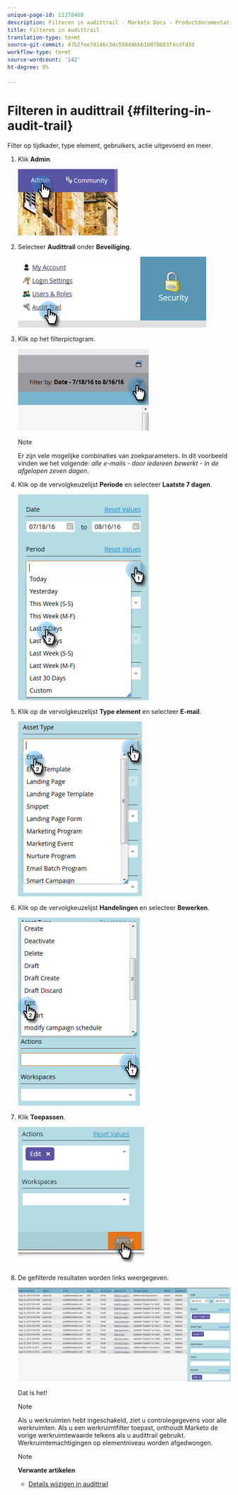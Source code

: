 ```yaml
---
unique-page-id: 11378468
description: Filteren in audittrail - Marketo Docs - Productdocumentatie
title: Filteren in audittrail
translation-type: tm+mt
source-git-commit: 47b2fee7d146c3dc558d4bbb10070683f4cdfd3d
workflow-type: tm+mt
source-wordcount: '142'
ht-degree: 0%

---
```



# Filteren in audittrail {#filtering-in-audit-trail}

Filter op tijdkader, type element, gebruikers, actie uitgevoerd en meer.

1. Klik **Admin**.

   ![](assets/one-1.png)

1. Selecteer **Audittrail** onder **Beveiliging**.

   ![](assets/two-1.png)

1. Klik op het filterpictogram.

   ![](assets/three.png)

   >[!NOTE]
   >
   >Er zijn vele mogelijke combinaties van zoekparameters. In dit voorbeeld vinden we het volgende: *alle e-mails - door iedereen bewerkt - in de afgelopen zeven dagen*.

1. Klik op de vervolgkeuzelijst **Periode** en selecteer **Laatste 7 dagen**.

   ![](assets/four.png)

1. Klik op de vervolgkeuzelijst **Type element** en selecteer **E-mail**.

   ![](assets/five.png)

1. Klik op de vervolgkeuzelijst **Handelingen** en selecteer **Bewerken**.

   ![](assets/six.png)

1. Klik **Toepassen**.

   ![](assets/seven.png)

1. De gefilterde resultaten worden links weergegeven.

   ![](assets/eight.png)

   Dat is het!

   >[!NOTE]
   >
   >Als u werkruimten hebt ingeschakeld, ziet u controlegegevens voor alle werkruimten. Als u een werkruimtfilter toepast, onthoudt Marketo de vorige werkruimtewaarde telkens als u audittrail gebruikt. Werkruimtemachtigingen op elementniveau worden afgedwongen.

   >[!NOTE]
   >
   >**Verwante artikelen**
   >
   >    
   >    
   >    * [Details wijzigen in audittrail](change-details-in-audit-trail.md)


